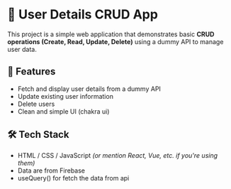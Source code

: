 
# 👥 User Details CRUD App

This project is a simple web application that demonstrates basic **CRUD operations (Create, Read, Update, Delete)** using a dummy API to manage user data.

## 🚀 Features

- Fetch and display user details from a dummy API
- Update existing user information
- Delete users
- Clean and simple UI (chakra ui)

## 🛠️ Tech Stack

- HTML / CSS / JavaScript *(or mention React, Vue, etc. if you're using them)*
- Data are from Firebase
- useQuery() for fetch the data from api
